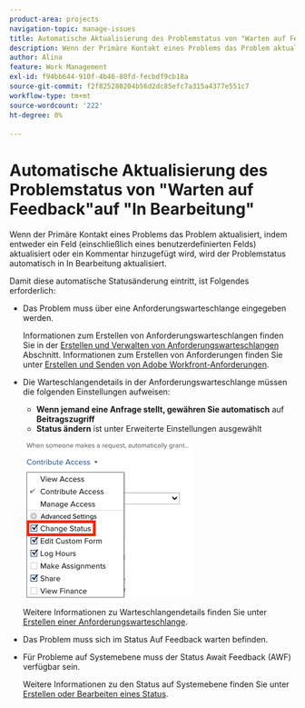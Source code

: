```yaml
---
product-area: projects
navigation-topic: manage-issues
title: Automatische Aktualisierung des Problemstatus von "Warten auf Feedback"auf "In Bearbeitung"
description: Wenn der Primäre Kontakt eines Problems das Problem aktualisiert, indem entweder ein Feld (einschließlich eines benutzerdefinierten Felds) aktualisiert oder ein Kommentar hinzugefügt wird, wird der Problemstatus automatisch in In Bearbeitung aktualisiert.
author: Alina
feature: Work Management
exl-id: f94bb644-910f-4b46-80fd-fecbdf9cb18a
source-git-commit: f2f825280204b56d2dc85efc7a315a4377e551c7
workflow-type: tm+mt
source-wordcount: '222'
ht-degree: 0%

---
```


# Automatische Aktualisierung des Problemstatus von &quot;Warten auf Feedback&quot;auf &quot;In Bearbeitung&quot;

Wenn der Primäre Kontakt eines Problems das Problem aktualisiert, indem entweder ein Feld (einschließlich eines benutzerdefinierten Felds) aktualisiert oder ein Kommentar hinzugefügt wird, wird der Problemstatus automatisch in In Bearbeitung aktualisiert.

Damit diese automatische Statusänderung eintritt, ist Folgendes erforderlich:

* Das Problem muss über eine Anforderungswarteschlange eingegeben werden.

   Informationen zum Erstellen von Anforderungswarteschlangen finden Sie in der [Erstellen und Verwalten von Anforderungswarteschlangen](../../../manage-work/requests/create-and-manage-request-queues/create-manage-request-queues.md) Abschnitt. Informationen zum Erstellen von Anforderungen finden Sie unter [Erstellen und Senden von Adobe Workfront-Anforderungen](../../../manage-work/requests/create-requests/create-submit-requests.md).

* Die Warteschlangendetails in der Anforderungswarteschlange müssen die folgenden Einstellungen aufweisen:
   * **Wenn jemand eine Anfrage stellt, gewähren Sie automatisch** auf **Beitragszugriff**
   * **Status ändern** ist unter Erweiterte Einstellungen ausgewählt

   ![Mit den Warteschlangendetails können Sie festlegen, dass der Status &quot;Beitragszugriff&quot;und &quot;Änderungsstatus&quot;ausgewählt ist.](assets/queuedetails-contributeaccess-changestatus.png)

   Weitere Informationen zu Warteschlangendetails finden Sie unter [Erstellen einer Anforderungswarteschlange](../../../manage-work/requests/create-and-manage-request-queues/create-request-queue.md).

* Das Problem muss sich im Status Auf Feedback warten befinden.
* Für Probleme auf Systemebene muss der Status Await Feedback (AWF) verfügbar sein.

   Weitere Informationen zu den Status auf Systemebene finden Sie unter [Erstellen oder Bearbeiten eines Status](../../../administration-and-setup/customize-workfront/creating-custom-status-and-priority-labels/create-or-edit-a-status.md).
